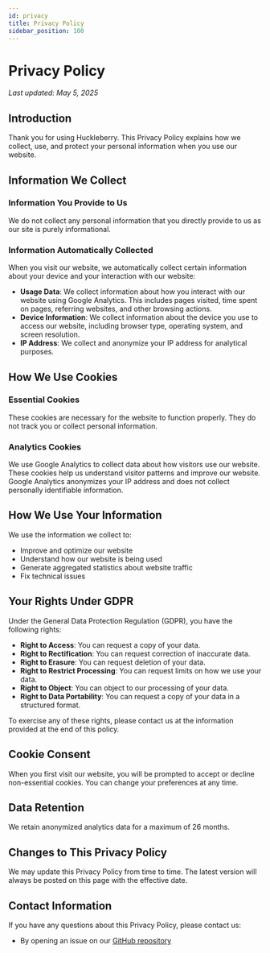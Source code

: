 ```yaml
---
id: privacy
title: Privacy Policy
sidebar_position: 100
---
```


# Privacy Policy

*Last updated: May 5, 2025*

## Introduction

Thank you for using Huckleberry. This Privacy Policy explains how we collect, use, and protect your personal information when you use our website.

## Information We Collect

### Information You Provide to Us

We do not collect any personal information that you directly provide to us as our site is purely informational.

### Information Automatically Collected

When you visit our website, we automatically collect certain information about your device and your interaction with our website:

- **Usage Data**: We collect information about how you interact with our website using Google Analytics. This includes pages visited, time spent on pages, referring websites, and other browsing actions.
- **Device Information**: We collect information about the device you use to access our website, including browser type, operating system, and screen resolution.
- **IP Address**: We collect and anonymize your IP address for analytical purposes.

## How We Use Cookies

### Essential Cookies

These cookies are necessary for the website to function properly. They do not track you or collect personal information.

### Analytics Cookies

We use Google Analytics to collect data about how visitors use our website. These cookies help us understand visitor patterns and improve our website. Google Analytics anonymizes your IP address and does not collect personally identifiable information.

## How We Use Your Information

We use the information we collect to:

- Improve and optimize our website
- Understand how our website is being used
- Generate aggregated statistics about website traffic
- Fix technical issues

## Your Rights Under GDPR

Under the General Data Protection Regulation (GDPR), you have the following rights:

- **Right to Access**: You can request a copy of your data.
- **Right to Rectification**: You can request correction of inaccurate data.
- **Right to Erasure**: You can request deletion of your data.
- **Right to Restrict Processing**: You can request limits on how we use your data.
- **Right to Object**: You can object to our processing of your data.
- **Right to Data Portability**: You can request a copy of your data in a structured format.

To exercise any of these rights, please contact us at the information provided at the end of this policy.

## Cookie Consent

When you first visit our website, you will be prompted to accept or decline non-essential cookies. You can change your preferences at any time.

## Data Retention

We retain anonymized analytics data for a maximum of 26 months.

## Changes to This Privacy Policy

We may update this Privacy Policy from time to time. The latest version will always be posted on this page with the effective date.

## Contact Information

If you have any questions about this Privacy Policy, please contact us:

- By opening an issue on our [GitHub repository](https://github.com/CambridgeMonorail/vscode-huckleberry/issues)
